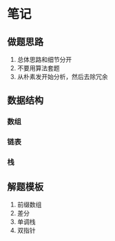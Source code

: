 # 笔记

## 做题思路
1. 总体思路和细节分开
2. 不要用算法套题
3. 从朴素发开始分析，然后去除冗余

## 数据结构
### 数组
### 链表
### 栈

## 解题模板
1. 前缀数组
2. 差分
3. 单调栈
4. 双指针
